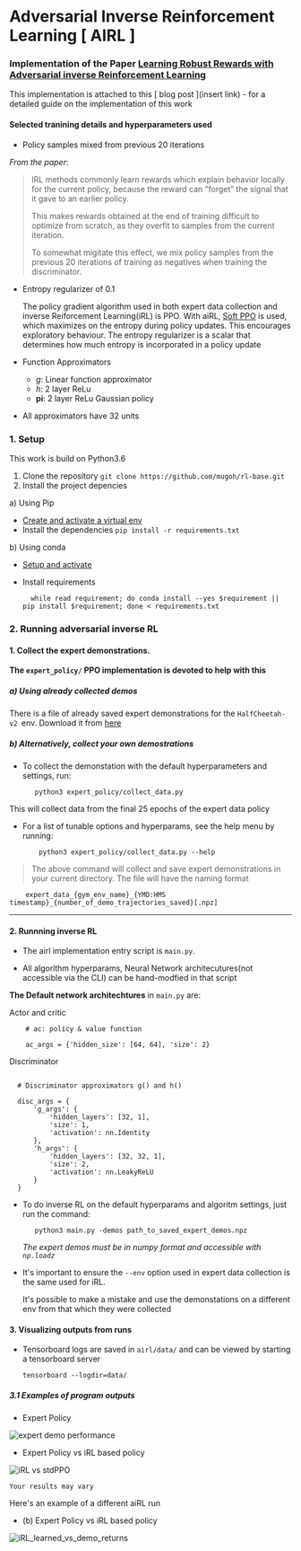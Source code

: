 # Adversarial Inverse Reinforcement Learning [ AIRL ]

### Implementation of the Paper [Learning Robust Rewards with Adversarial inverse Reinforcement Learning](https://arxiv.org/abs/1710.11248)

This implementation is attached to this [ blog post ](insert link) - for a detailed guide on the implementation of this work

#### Selected tranining details and hyperparameters used
- Policy samples mixed from previous 20 iterations


 *From the paper*:

  > IRL methods commonly learn rewards which explain behavior locally for the current policy, because the reward can ”forget” the signal that it gave to an earlier policy.
  >
  > This makes rewards obtained at the end of training difficult to optimize from scratch, as they overfit to samples from the current iteration.
  >
  > To somewhat migitate this effect, we mix policy samples from the previous 20 iterations of training as negatives when training the discriminator.


- Entropy regularizer of 0.1

    The policy gradient algorithm used in both expert data collection and inverse Reiforcement Learning(iRL) is PPO.
    With aiRL, [Soft PPO](https://arxiv.org/abs/1912.01557) is used, which maximizes on the entropy during policy updates. This encourages exploratory behaviour.
    The entropy regularizer is a scalar that determines how much entropy is incorporated in a policy update


- Function Approximators
  - *g*: Linear function approximator
  - *h*: 2 layer ReLu
  - **pi**: 2 layer ReLu Gaussian policy
- All approximators have 32 units


### 1. Setup 
This work is build on Python3.6

1. Clone the repository `git clone https://github.com/mugoh/rl-base.git`
2. Install the project depencies

 a) Using Pip

  - [Create and activate a virtual env](https://packaging.python.org/guides/installing-using-pip-and-virtual-environments/#installing-virtualenv)
  - Install the dependencies `pip install -r requirements.txt`


 b) Using conda
 
  - [Setup and activate](https://docs.conda.io/projects/conda/en/latest/user-guide/tasks/manage-environments.html)
  - Install requirements 

      ```
        while read requirement; do conda install --yes $requirement || pip install $requirement; done < requirements.txt
      ```



### 2.  Running adversarial inverse RL

#### 1. Collect the expert demonstrations.
 **The `expert_policy/` PPO implementation is devoted to help with this**

 ##### a) Using already collected demos
   There is a file of already saved expert demonstrations for the `HalfCheetah-v2 `env. Download it from [ here ](https://drive.google.com/file/d/1eZa6uXpJhmzKyChrI-zCTHGsI62Xy7VL/view?usp=drivesdk)


 ##### b) Alternatively, collect your own demostrations 

   - To collect the demonstation with the default hyperparameters and settings, run:

     ```$
        python3 expert_policy/collect_data.py
     ```

   This will collect data from the final 25 epochs of the expert data policy


  - For a list of tunable options and hyperparams, see the help menu by running:

      ```$
          python3 expert_policy/collect_data.py --help
      ```


   > The above command will collect and save expert demonstrations in your current directory. The file will have the naming format

   ```$
       expert_data_{gym_env_name}_{YMD:HMS timestamp}_{number_of_demo_trajectories_saved}[.npz]
   ```



 ---



#### 2. Runnning inverse RL

 - The airl implementation entry script is `main.py`.

  - All algorithm hyperparams, Neural Network architecutures(not accessible via the CLI) can be hand-modfied in that script


   **The Default network architechtures** in `main.py` are:

   Actor and critic

 ```python3
     # ac: policy & value function

     ac_args = {'hidden_size': [64, 64], 'size': 2}
 ```

   Discriminator

  ```python3
 
    # Discriminator approximators g() and h()

    disc_args = {
        'g_args': {
            'hidden_layers': [32, 1],
            'size': 1,
            'activation': nn.Identity
        },
        'h_args': {
            'hidden_layers': [32, 32, 1],
            'size': 2,
            'activation': nn.LeakyReLU
        }
    }

 ```
 - To do inverse RL on the default hyperparams and algoritm settings, just run the command:
     ```
        python3 main.py -demos path_to_saved_expert_demos.npz
     ```
     _The expert demos must be in numpy format and accessible with `np.loadz`_

 - It's important to ensure the `--env` option used in expert data collection is the same used for iRL.

    It's possible to make a mistake and use the demonstations on a different env from that which they were collected


#### 3. Visualizing outputs from runs

- Tensorboard logs are saved in `airl/data/` and can be viewed by starting a tensorboard server

    `tensorboard --logdir=data/`

 ##### 3.1 Examples of program outputs
  - Expert Policy

   ![ expert demo performance](https://github.com/mugoh/rl-base/blob/master/aiRL/halfcheetah%20data/iRL_expert_demo.png) 

  - Expert Policy vs iRL based policy

  ![iRL vs stdPPO](https://github.com/mugoh/rl-base/blob/master/aiRL/halfcheetah%20data/Figure_1_irl_vs_stdPPO.png)

    Your results may vary

   Here's an example of a different aiRL run

  - (b) Expert Policy vs iRL based policy

   ![iRL_learned_vs_demo_returns](https://github.com/mugoh/rl-base/blob/master/aiRL/halfcheetah%20data/iRL_learned_vs_demo_returns.png)



